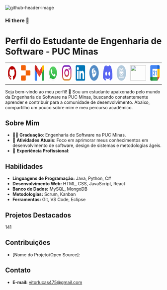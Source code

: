 
![github-header-image](https://github.com/vitorlucasrez/vitorlucasrez/assets/161331785/536f948c-051f-40f4-97ac-75f7b8db9875)

### Hi there 👋

<!--
**vitorlucasrez/vitorlucasrez** is a ✨ _special_ ✨ repository because its `README.md` (this file) appears on your GitHub profile.

Here are some ideas to get you started:

- 🔭 I’m currently working on ...
- 🌱 I’m currently learning ...
- 👯 I’m looking to collaborate on ...
- 🤔 I’m looking for help with ...
- 💬 Ask me about ...
- 📫 How to reach me: ...
- 😄 Pronouns: ...
- ⚡ Fun fact: ...
-->

# Perfil do Estudante de Engenharia de Software - PUC Minas

<div align="center">
<table>
<tr>
 <td align="center" colspan="11"></td>
</tr> 
<tr>
<td><a href="https://github.com/vitorlucasrez" target="_blank"><img src="https://github.com/vitorlucasrez/vitorlucasrez/blob/main/github5.png?raw=true" width="50px" height="50px"/></a>
</td>
<td><a href="https://replit.com/@aramuni"><img src="https://github.com/vitorlucasrez/vitorlucasrez/blob/main/replit3.svg?raw=true" width="50px" height="50px"/></a>
</td>
<td><a href="mailto:vitorlucasrez@gmail.com" target="_blank"><img src="https://github.com/vitorlucasrez/vitorlucasrez/blob/main/gmail3.png?raw=true" width="50px" height="50px"/></a>
</td>
<td><a href="https://wa.me/5531980402103" target="_blank"><img src="https://github.com/vitorlucasrez/vitorlucasrez/blob/main/wpp2.png?raw=true" width="50px" height="50px"/></a>
</td>
<td><a href="https://www.instagram.com/vitorlucasrez/" target="_blank"><img src="https://github.com/vitorlucasrez/vitorlucasrez/blob/main/insta2.png?raw=true" width="50px" height="50px"/></a>
</td>
<td><a href="https://www.linkedin.com/in/vitorlucasrez/" target="_blank"><img src="https://github.com/vitorlucasrez/vitorlucasrez/blob/main/linkedin2.png?raw=true" width="50px" height="50px"/></a>
</td>
<td><a href="http://lattes.cnpq.br/1208427665892059" target="_blank"><img src="https://github.com/vitorlucasrez/vitorlucasrez/blob/main/lattes2.png?raw=true" width="50px" height="50px"/></a>
</td>
<!--<td><a href="https://slack.com/app_redirect?channel=UVD9N6VCL"><img src="https://github.com/vitorlucasrez/vitorlucasrez/blob/main/slack.png?raw=true" width="50px" height="50px"/></a>
</td>-->
<td><a href="https://discordapp.com/users/959151773728251914" target="_blank"><img src="https://github.com/vitorlucasrez/vitorlucasrez/blob/main/discord2.png?raw=true" width="50px" height="50px"/></a>
</td>
<td><a href="https://www.skoob.com.br/perfil/Aramuni" target="_blank"><img src="https://github.com/vitorlucasrez/vitorlucasrez/blob/main/skoob2.png?raw=true" width="50px" height="50px"/></a>
</td>
<td><a href="https://scholar.google.com.br/citations?user=OARYxSYAAAAJ&hl=pt-BR&oi=ao" target="_blank"><img src="https://github.com/vitorlucasrez/vitorlucasrez/blob/main/scholar2.png?raw=true" width="50px" height="50px"/></a>
</td>
<td><a href="https://calendly.com/aramuni/" target="_blank"><img src="https://github.com/vitorlucasrez/vitorlucasrez/blob/main/calendar2.png?raw=true" width="50px" height="50px"/></a>
</td>
</tr>
<tr>
 <td align="center" colspan="11"></td>
</tr> 
</table>

</div>


Seja bem-vindo ao meu perfil! 👋 Sou um estudante apaixonado pelo mundo da Engenharia de Software na PUC Minas, buscando constantemente aprender e contribuir para a comunidade de desenvolvimento. Abaixo, compartilho um pouco sobre mim e meu percurso acadêmico.

## Sobre Mim

- 👨‍🎓 **Graduação**: Engenharia de Software na PUC Minas.
- 🌱 **Atividades Atuais**: Foco em aprimorar meus conhecimentos em desenvolvimento de software, design de sistemas e metodologias ágeis.
- 💼 **Experiência Profissional**: 

## Habilidades

- **Linguagens de Programação:** Java, Python, C#
- **Desenvolvimento Web:** HTML, CSS, JavaScript, React
- **Banco de Dados:** MySQL, MongoDB
- **Metodologias:** Scrum, Kanban
- **Ferramentas:** Git, VS Code, Eclipse
  
## Projetos Destacados
141

## Contribuições

- [Nome do Projeto/Open Source]: 
## Contato

- **E-mail:** vitorlucas475@gmail.com
